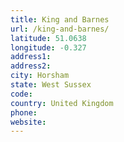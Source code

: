 ```yaml
---
title: King and Barnes
url: /king-and-barnes/
latitude: 51.0638
longitude: -0.327
address1: 
address2: 
city: Horsham
state: West Sussex
code: 
country: United Kingdom
phone: 
website: 
---
```


